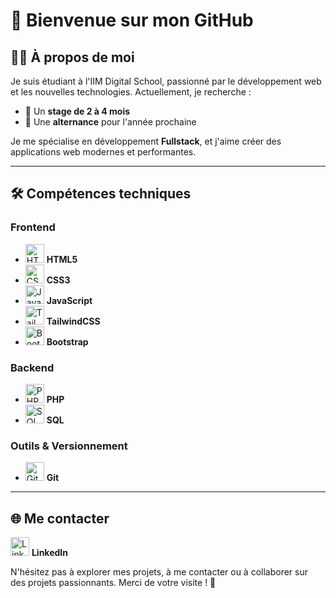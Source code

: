 # 🌟 Bienvenue sur mon GitHub

## 👨‍💻 À propos de moi

Je suis étudiant à l'IIM Digital School, passionné par le développement web et les nouvelles technologies. Actuellement, je recherche :

- 📌 Un **stage de 2 à 4 mois** 
- 📌 Une **alternance** pour l'année prochaine

Je me spécialise en développement **Fullstack**, et j'aime créer des applications web modernes et performantes.

---

## 🛠️ Compétences techniques

### Frontend
- <img src="https://cdn.jsdelivr.net/gh/devicons/devicon/icons/html5/html5-original.svg" alt="HTML" width="30"> **HTML5**
- <img src="https://cdn.jsdelivr.net/gh/devicons/devicon/icons/css3/css3-original.svg" alt="CSS" width="30"> **CSS3**
- <img src="https://cdn.jsdelivr.net/gh/devicons/devicon/icons/javascript/javascript-original.svg" alt="JavaScript" width="30"> **JavaScript**
- <img src="https://cdn.jsdelivr.net/gh/devicons/devicon/icons/tailwindcss/tailwindcss-plain.svg" alt="TailwindCSS" width="30"> **TailwindCSS**
- <img src="https://cdn.jsdelivr.net/gh/devicons/devicon/icons/bootstrap/bootstrap-original.svg" alt="Bootstrap" width="30"> **Bootstrap**

### Backend
- <img src="https://cdn.jsdelivr.net/gh/devicons/devicon/icons/php/php-original.svg" alt="PHP" width="30"> **PHP**
- <img src="https://cdn.jsdelivr.net/gh/devicons/devicon/icons/mysql/mysql-original.svg" alt="SQL" width="30"> **SQL**

### Outils & Versionnement
- <img src="https://cdn.jsdelivr.net/gh/devicons/devicon/icons/git/git-original.svg" alt="Git" width="30"> **Git**

---

## 🌐 Me contacter

[<img src="https://cdn.jsdelivr.net/gh/devicons/devicon/icons/linkedin/linkedin-original.svg" alt="LinkedIn" width="30">](https://www.linkedin.com/in/julien-menet-10678a1a3/) **LinkedIn**

N'hésitez pas à explorer mes projets, à me contacter ou à collaborer sur des projets passionnants. Merci de votre visite ! 🚀
